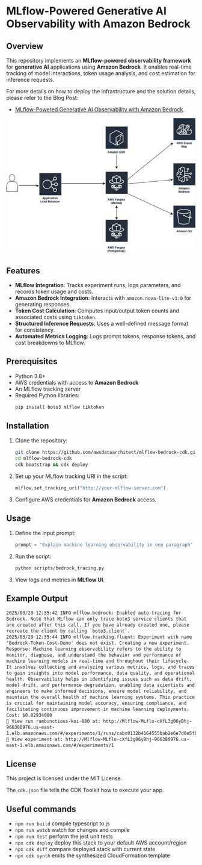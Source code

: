 # MLflow-Powered Generative AI Observability with Amazon Bedrock

## Overview

This repository implements an **MLflow-powered observability framework** for **generative AI** applications using **Amazon Bedrock**. It enables real-time tracking of model interactions, token usage analysis, and cost estimation for inference requests.

For more details on how to deploy the infrastructure and the solution details, please refer to the Blog Post:
* [MLflow-Powered Generative AI Observability with Amazon Bedrock](https://vivek-aws.medium.com/mlflow-powered-generative-ai-observability-with-amazon-bedrock-e54fa9df895e).

![Alt text](./mlflow.jpg?raw=true "MLflow-Powered Generative AI Observability with Amazon Bedrock")

## Features

- **MLflow Integration**: Tracks experiment runs, logs parameters, and records token usage and costs.
- **Amazon Bedrock Integration**: Interacts with `amazon.nova-lite-v1:0` for generating responses.
- **Token Cost Calculation**: Computes input/output token counts and associated costs using `tiktoken`.
- **Structured Inference Requests**: Uses a well-defined message format for consistency.
- **Automated Metrics Logging**: Logs prompt tokens, response tokens, and cost breakdowns to MLflow.

## Prerequisites

- Python 3.8+
- AWS credentials with access to **Amazon Bedrock**
- An MLflow tracking server
- Required Python libraries:
  ```sh
  pip install boto3 mlflow tiktoken
  ```

## Installation

1. Clone the repository:
   ```sh
   git clone https://github.com/awsdataarchitect/mlflow-bedrock-cdk.git
   cd mlflow-bedrock-cdk
   cdk bootstrap && cdk deploy
   ```
2. Set up your MLflow tracking URI in the script:
   ```python
   mlflow.set_tracking_uri("http://your-mlflow-server.com")
   ```
3. Configure AWS credentials for **Amazon Bedrock** access.

## Usage

1. Define the input prompt:
   ```python
   prompt = "Explain machine learning observability in one paragraph"
   ```
2. Run the script:
   ```sh
   python scripts/bedrock_tracing.py
   ```
3. View logs and metrics in **MLflow UI**.

## Example Output

```
2025/03/28 12:35:42 INFO mlflow.bedrock: Enabled auto-tracing for Bedrock. Note that MLflow can only trace boto3 service clients that are created after this call. If you have already created one, please recreate the client by calling `boto3.client`.
2025/03/28 12:35:44 INFO mlflow.tracking.fluent: Experiment with name 'Bedrock-Token-Cost-Demo' does not exist. Creating a new experiment.
Response: Machine learning observability refers to the ability to monitor, diagnose, and understand the behavior and performance of machine learning models in real-time and throughout their lifecycle. It involves collecting and analyzing various metrics, logs, and traces to gain insights into model performance, data quality, and operational health. Observability helps in identifying issues such as data drift, model drift, and performance degradation, enabling data scientists and engineers to make informed decisions, ensure model reliability, and maintain the overall health of machine learning systems. This practice is crucial for maintaining model accuracy, ensuring compliance, and facilitating continuous improvement in machine learning deployments.
Cost: $0.02934000
🏃 View run rambunctious-koi-880 at: http://Mlflow-MLflo-cXfL3g06yBhj-966380976.us-east-1.elb.amazonaws.com/#/experiments/1/runs/cabc0132b4164555bab2e6e7d0e5fb04
🧪 View experiment at: http://Mlflow-MLflo-cXfL3g06yBhj-966380976.us-east-1.elb.amazonaws.com/#/experiments/1
```

## License

This project is licensed under the MIT License.

The `cdk.json` file tells the CDK Toolkit how to execute your app.

## Useful commands

* `npm run build`   compile typescript to js
* `npm run watch`   watch for changes and compile
* `npm run test`    perform the jest unit tests
* `npx cdk deploy`  deploy this stack to your default AWS account/region
* `npx cdk diff`    compare deployed stack with current state
* `npx cdk synth`   emits the synthesized CloudFormation template
